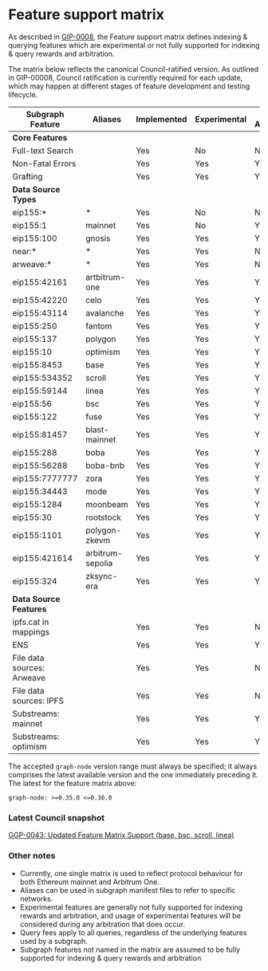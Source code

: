 # Feature support matrix

As described in [GIP-0008](https://snapshot.org/#/council.graphprotocol.eth/proposal/0xbdd884654a393620a7e8665b4289201b7542c3ee62becfad133e951b0c408444), the Feature support matrix defines indexing & querying features which are experimental or not fully supported for indexing & query rewards and arbitration.

The matrix below reflects the canonical Council-ratified version. As outlined in GIP-00008, Council ratification is currently required for each update, which may happen at different stages of feature development and testing lifecycle.

| Subgraph Feature           | Aliases          | Implemented | Experimental | Query Arbitration | Indexing Arbitration | Indexing Rewards |
| -------------------------- | ---------------- | ----------- | ------------ | ----------------- | -------------------- | ---------------- |
| **Core Features**          |                  |             |              |                   |                      |                  |
| Full-text Search           |                  | Yes         | No           | No                | Yes                  | Yes              |
| Non-Fatal Errors           |                  | Yes         | Yes          | Yes               | Yes                  | Yes              |
| Grafting                   |                  | Yes         | Yes          | Yes               | Yes                  | Yes              |
| **Data Source Types**      |                  |             |              |                   |                      |                  |
| eip155:\*                  | \*               | Yes         | No           | No                | No                   | No               |
| eip155:1                   | mainnet          | Yes         | No           | Yes               | Yes                  | Yes              |
| eip155:100                 | gnosis           | Yes         | Yes          | Yes               | Yes                  | Yes              |
| near:\*                    | \*               | Yes         | Yes          | No                | No                   | No               |
| arweave:\*                 | \*               | Yes         | Yes          | No                | No                   | No               |
| eip155:42161               | artbitrum-one    | Yes         | Yes          | Yes               | Yes                  | Yes              |
| eip155:42220               | celo             | Yes         | Yes          | Yes               | Yes                  | Yes              |
| eip155:43114               | avalanche        | Yes         | Yes          | Yes               | Yes                  | Yes              |
| eip155:250                 | fantom           | Yes         | Yes          | Yes               | Yes                  | Yes              |
| eip155:137                 | polygon          | Yes         | Yes          | Yes               | Yes                  | Yes              |
| eip155:10                  | optimism         | Yes         | Yes          | Yes               | Yes                  | Yes              |
| eip155:8453                | base             | Yes         | Yes          | Yes               | Yes                  | Yes              |
| eip155:534352              | scroll           | Yes         | Yes          | Yes               | Yes                  | Yes              |
| eip155:59144               | linea            | Yes         | Yes          | Yes               | Yes                  | Yes              |
| eip155:56                  | bsc              | Yes         | Yes          | Yes               | Yes                  | Yes              |
| eip155:122                 | fuse             | Yes         | Yes          | Yes               | Yes                  | Yes              |
| eip155:81457               | blast-mainnet    | Yes         | Yes          | Yes               | Yes                  | Yes              |
| eip155:288                 | boba             | Yes         | Yes          | Yes               | Yes                  | Yes              |
| eip155:56288               | boba-bnb         | Yes         | Yes          | Yes               | Yes                  | Yes              |
| eip155:7777777             | zora             | Yes         | Yes          | Yes               | Yes                  | Yes              |
| eip155:34443               | mode             | Yes         | Yes          | Yes               | Yes                  | Yes              |
| eip155:1284                | moonbeam         | Yes         | Yes          | Yes               | Yes                  | Yes              |
| eip155:30                  | rootstock        | Yes         | Yes          | Yes               | Yes                  | Yes              |
| eip155:1101                | polygon-zkevm    | Yes         | Yes          | Yes               | Yes                  | Yes              |
| eip155:421614              | arbitrum-sepolia | Yes         | Yes          | Yes               | Yes                  | Yes              |
| eip155:324                 | zksync-era       | Yes         | Yes          | Yes               | Yes                  | Yes              |
| **Data Source Features**   |                  |             |              |                   |                      |                  |
| ipfs.cat in mappings       |                  | Yes         | Yes          | No                | No                   | No               |
| ENS                        |                  | Yes         | Yes          | Yes               | Yes                  | Yes              |
| File data sources: Arweave |                  | Yes         | Yes          | No                | Yes                  | Yes              |
| File data sources: IPFS    |                  | Yes         | Yes          | No                | Yes                  | Yes              |
| Substreams: mainnet        |                  | Yes         | Yes          | Yes               | Yes                  | Yes              |
| Substreams: optimism       |                  | Yes         | Yes          | Yes               | Yes                  | Yes              |

The accepted `graph-node` version range must always be specified; it always comprises the latest available version and the one immediately preceding it.
The latest for the feature matrix above:

```
graph-node: >=0.35.0 <=0.36.0
```

### Latest Council snapshot

[GGP-0043: Updated Feature Matrix Support (base, bsc, scroll, linea)](https://snapshot.org/#/council.graphprotocol.eth/proposal/0x4226f917346416b76f77369181881bebbc9b4e3f66e9681e5fc4e56d7460eba7)

### Other notes

- Currently, one single matrix is used to reflect protocol behaviour for both Ethereum mainnet and Arbitrum One.
- Aliases can be used in subgraph manifest files to refer to specific networks.
- Experimental features are generally not fully supported for indexing rewards and arbitration, and usage of experimental features will be considered during any arbitration that does occur.
- Query fees apply to all queries, regardless of the underlying features used by a subgraph.
- Subgraph features not named in the matrix are assumed to be fully supported for indexing & query rewards and arbitration
